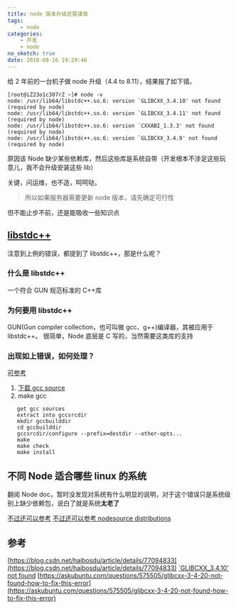 ```yaml
---
title: node 版本升级还需谨慎
tags:
    - node
categories:
    - 开发
    - node
no_sketch: true
date: 2018-08-16 19:29:46
---
```


给 2 年前的一台机子做 node 升级（4.4 to 8.11），结果报了如下错。

```
[root@iZ23o1c307rZ ~]# node -v
node: /usr/lib64/libstdc++.so.6: version `GLIBCXX_3.4.10' not found (required by node)
node: /usr/lib64/libstdc++.so.6: version `GLIBCXX_3.4.11' not found (required by node)
node: /usr/lib64/libstdc++.so.6: version `CXXABI_1.3.3' not found (required by node)
node: /usr/lib64/libstdc++.so.6: version `GLIBCXX_3.4.9' not found (required by node)
```

原因该 Node 缺少某些依赖库，然后这些库是系统自带（开发根本不涉足这些玩意儿，我不会升级安装这些 lib）

关键，问运维，也不造，呵呵哒。

> 所以如果服务器需要更新 node 版本，请先确定可行性

但不能止步不前，还是能吸收一些知识点

## [libstdc++](https://gcc.gnu.org/onlinedocs/libstdc++/faq.html#faq.what)

注意到上例的错误，都提到了 libstdc++，那是什么呢？

### 什么是 libstdc++

一个符合 GUN 规范标准的 C++库

### 为何要用 libstdc++

GUN(Gun compiler collection，也可叫做 gcc、g++)编译器，其被应用于 libstdc++。
很简单，Node 底层是 C 写的，当然需要这类库的支持

### 出现如上错误，如何处理？

[可参考](https://gcc.gnu.org/onlinedocs/libstdc++/faq.html#faq.how_to_install)

1. [下载 gcc source](https://gcc.gnu.org/mirrors.html)
2. make gcc

```
   get gcc sources
   extract into gccsrcdir
   mkdir gccbuilddir
   cd gccbuilddir
   gccsrcdir/configure --prefix=destdir --other-opts...
   make
   make check
   make install
```

## 不同 Node 适合哪些 linux 的系统

翻阅 Node doc，暂时没发现对系统有什么明显的说明，对于这个错误只是系统级别上缺少依赖包，说白了就是系统**太老了**

[不过还可以参考](https://nodejs.org/en/download/package-manager/)
[不过还可以参考 nodesource distributions](https://github.com/nodesource/distributions)

## 参考

[https://blog.csdn.net/haibosdu/article/details/77094833](https://blog.csdn.net/haibosdu/article/details/77094833)
[`GLIBCXX_3.4.10' not found](https://stackoverflow.com/questions/16605623/where-can-i-get-a-copy-of-the-file-libstdc-so-6-0-15)
[https://askubuntu.com/questions/575505/glibcxx-3-4-20-not-found-how-to-fix-this-error](https://askubuntu.com/questions/575505/glibcxx-3-4-20-not-found-how-to-fix-this-error)
